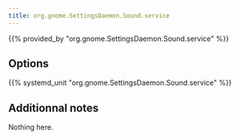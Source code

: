 ```yaml
---
title: org.gnome.SettingsDaemon.Sound.service
---
```


{{% provided_by "org.gnome.SettingsDaemon.Sound.service" %}}

## Options

{{% systemd_unit "org.gnome.SettingsDaemon.Sound.service" %}}

## Additionnal notes

Nothing here.